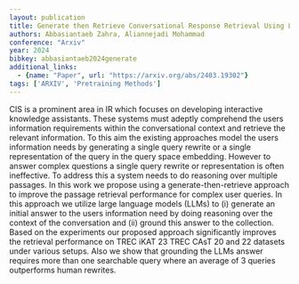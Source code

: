 ```yaml
---
layout: publication
title: Generate then Retrieve Conversational Response Retrieval Using LLMs as Answer and Query Generators
authors: Abbasiantaeb Zahra, Aliannejadi Mohammad
conference: "Arxiv"
year: 2024
bibkey: abbasiantaeb2024generate
additional_links:
  - {name: "Paper", url: "https://arxiv.org/abs/2403.19302"}
tags: ['ARXIV', 'Pretraining Methods']
---
```

CIS is a prominent area in IR which focuses on developing interactive knowledge assistants. These systems must adeptly comprehend the users information requirements within the conversational context and retrieve the relevant information. To this aim the existing approaches model the users information needs by generating a single query rewrite or a single representation of the query in the query space embedding. However to answer complex questions a single query rewrite or representation is often ineffective. To address this a system needs to do reasoning over multiple passages. In this work we propose using a generate-then-retrieve approach to improve the passage retrieval performance for complex user queries. In this approach we utilize large language models (LLMs) to (i) generate an initial answer to the users information need by doing reasoning over the context of the conversation and (ii) ground this answer to the collection. Based on the experiments our proposed approach significantly improves the retrieval performance on TREC iKAT 23 TREC CAsT 20 and 22 datasets under various setups. Also we show that grounding the LLMs answer requires more than one searchable query where an average of 3 queries outperforms human rewrites.
